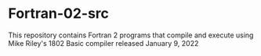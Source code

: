 # Fortran-02-src
This repository contains Fortran 2 programs that compile and execute
using Mike Riley's 1802 Basic compiler released January 9, 2022
